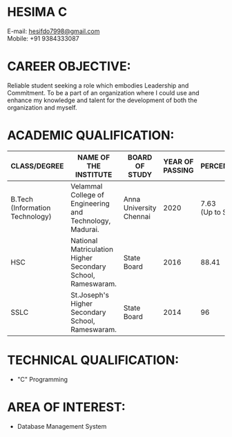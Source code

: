 # HESIMA C
E-mail: hesifdo7998@gmail.com<br/>
Mobile: +91 9384333087

# CAREER OBJECTIVE:
Reliable student seeking a role which embodies Leadership and Commitment. To be a part of an organization where I could use and enhance my knowledge and talent for the development of both the organization and myself.
# ACADEMIC QUALIFICATION:
|CLASS/DEGREE|NAME OF THE INSTITUTE|BOARD OF STUDY|YEAR OF PASSING|PERCENTAGE/CGPA|
|------------|---------------------|--------------|---------------|---------------|
|B.Tech<br/>(Information Technology)|Velammal College of Engineering and Technology,<br/> Madurai.|Anna University Chennai|2020|7.63<br/>(Up to Semester 6)|
|HSC|National Matriculation Higher Secondary School,<br/> Rameswaram.|State Board|2016|88.41|
|SSLC|St.Joseph's Higher Secondary School, <br/>Rameswaram.|State Board|2014|96|
# TECHNICAL QUALIFICATION:
- "C" Programming
# AREA OF INTEREST:
- Database Management System
